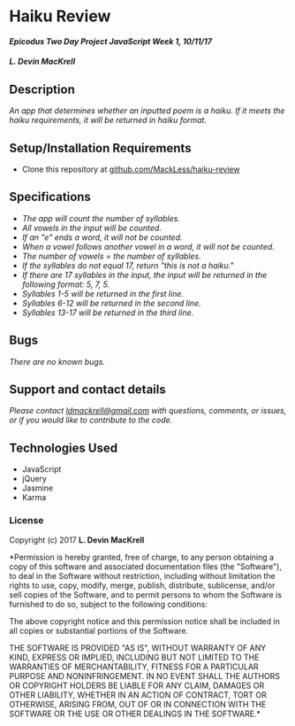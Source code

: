 # Haiku Review

#### _Epicodus Two Day Project JavaScript Week 1, 10/11/17_

#### _**L. Devin MacKrell**_

## Description

_An app that determines whether an inputted poem is a haiku. If it meets the haiku requirements, it will be returned in haiku format._

## Setup/Installation Requirements

* Clone this repository at [github.com/MackLess/haiku-review](https://github.com/MacKLess/haiku-review.git)
<!-- This section needs to be updated
* Ensure you have Postgres installed and running ([instructions here](https://www.learnhowtoprogram.com/ruby/ruby-database-basics/installing-postgres-7fb0cff7-a0f5-4b61-a0db-8a928b9f67ef))
* Create a database ```shoes_for_you_development``` by running the command ```createdb -T template0 shoes_for_you_development```
* Run the command ```psql shoes_for_you_development < my_database.sql``` in the project root directory
* Run the command ```ruby app.rb``` in the project root directory
* Open ```localhost:4567``` in your web browser -->

## Specifications

* _The app will count the number of syllables._
* _All vowels in the input will be counted._
* _If an "e" ends a word, it will not be counted._
* _When a vowel follows another vowel in a word, it will not be counted._
* _The number of vowels = the number of syllables._
* _If the syllables do not equal 17, return "this is not a haiku."_
* _If there are 17 syllables in the input, the input will be returned in the following format: 5, 7, 5._
* _Syllables 1-5 will be returned in the first line._
* _Syllables 6-12 will be returned in the second line._
* _Syllables 13-17 will be returned in the third line._

## Bugs

_There are no known bugs._

## Support and contact details

_Please contact [ldmackrell@gmail.com](mailto:ldmackrell@gmail.com) with questions, comments, or issues, or if you would like to contribute to the code._

## Technologies Used

* JavaScript
* jQuery
* Jasmine
* Karma

### License

Copyright (c) 2017 **L. Devin MacKrell**

*Permission is hereby granted, free of charge, to any person obtaining a copy
of this software and associated documentation files (the "Software"), to deal
in the Software without restriction, including without limitation the rights
to use, copy, modify, merge, publish, distribute, sublicense, and/or sell
copies of the Software, and to permit persons to whom the Software is
furnished to do so, subject to the following conditions:

The above copyright notice and this permission notice shall be included in all
copies or substantial portions of the Software.

THE SOFTWARE IS PROVIDED "AS IS", WITHOUT WARRANTY OF ANY KIND, EXPRESS OR
IMPLIED, INCLUDING BUT NOT LIMITED TO THE WARRANTIES OF MERCHANTABILITY,
FITNESS FOR A PARTICULAR PURPOSE AND NONINFRINGEMENT. IN NO EVENT SHALL THE
AUTHORS OR COPYRIGHT HOLDERS BE LIABLE FOR ANY CLAIM, DAMAGES OR OTHER
LIABILITY, WHETHER IN AN ACTION OF CONTRACT, TORT OR OTHERWISE, ARISING FROM,
OUT OF OR IN CONNECTION WITH THE SOFTWARE OR THE USE OR OTHER DEALINGS IN THE
SOFTWARE.*
